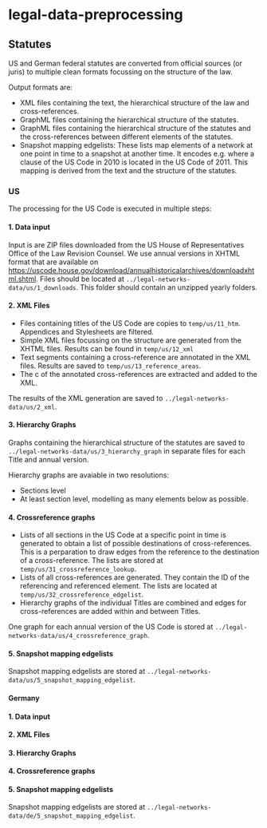 # legal-data-preprocessing

## Statutes

US and German federal statutes are converted from official sources (or juris) 
to multiple clean formats focussing on the structure of the law.

Output formats are:

- XML files containing the text, the hierarchical structure of the law and cross-references.
- GraphML files containing the hierarchical structure of the statutes.
- GraphML files containing the hierarchical structure of the statutes 
    and the cross-references between different elements of the statutes.
- Snapshot mapping edgelists: These lists map elements of a network at one point in time 
    to a snapshot at another time. It encodes e.g. where a clause of the US Code in 2010 is 
    located in the US Code of 2011. This mapping is derived from the text and the structure 
    of the statutes.


### US

The processing for the US Code is executed in multiple steps:


#### 1. Data input

Input is are ZIP files downloaded from the US House of Representatives Office of the Law 
Revision Counsel. We use annual versions in XHTML format that are available on 
https://uscode.house.gov/download/annualhistoricalarchives/downloadxhtml.shtml.
Files should be located at `../legal-networks-data/us/1_downloads`. 
This folder should contain an unzipped yearly folders.


#### 2. XML Files

- Files containing titles of the US Code are copies to `temp/us/11_htm`. 
    Appendices and Stylesheets are filtered.
- Simple XML files focussing on the structure are generated from the XHTML files. 
    Results can be found in `temp/us/12_xml`
- Text segments containing a cross-reference are annotated in the XML files. Results are saved to 
    `temp/us/13_reference_areas`.
- The c of the annotated cross-references are extracted and added to the XML. 

The results of the XML generation are saved to `../legal-networks-data/us/2_xml`.


#### 3. Hierarchy Graphs    

Graphs containing the hierarchical structure of the statutes are saved to `../legal-networks-data/us/3_hierarchy_graph`
in separate files for each Title and annual version.

Hierarchy graphs are avaiable in two resolutions: 
- Sections level
- At least section level, modelling as many elements below as possible.  


#### 4. Crossreference graphs

- Lists of all sections in the US Code at a specific point in time is generated to obtain a list of possible
    destinations of cross-references. This is a perparation to draw edges from the reference to the destination of a
    cross-reference. The lists are stored at `temp/us/31_crossreference_lookup`.
- Lists of all cross-references are generated. They contain the ID of the referencing and referenced element. 
    The lists are located at `temp/us/32_crossreference_edgelist`.
- Hierarchy graphs of the individual Titles are combined and edges for cross-references are added within and between 
    Titles.

One graph for each annual version of the US Code is stored at `../legal-networks-data/us/4_crossreference_graph`.


#### 5. Snapshot mapping edgelists

Snapshot mapping edgelists are stored at `../legal-networks-data/us/5_snapshot_mapping_edgelist`.


#### Germany

#### 1. Data input

#### 2. XML Files

#### 3. Hierarchy Graphs    

#### 4. Crossreference graphs

#### 5. Snapshot mapping edgelists

Snapshot mapping edgelists are stored at `../legal-networks-data/de/5_snapshot_mapping_edgelist`.
